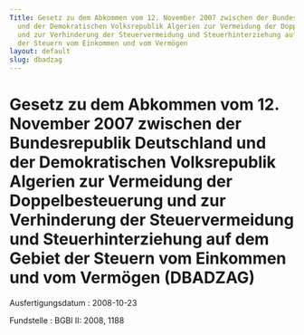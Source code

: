 ```yaml
---
Title: Gesetz zu dem Abkommen vom 12. November 2007 zwischen der Bundesrepublik Deutschland
  und der Demokratischen Volksrepublik Algerien zur Vermeidung der Doppelbesteuerung
  und zur Verhinderung der Steuervermeidung und Steuerhinterziehung auf dem Gebiet
  der Steuern vom Einkommen und vom Vermögen
layout: default
slug: dbadzag
---
```


# Gesetz zu dem Abkommen vom 12. November 2007 zwischen der Bundesrepublik Deutschland und der Demokratischen Volksrepublik Algerien zur Vermeidung der Doppelbesteuerung und zur Verhinderung der Steuervermeidung und Steuerhinterziehung auf dem Gebiet der Steuern vom Einkommen und vom Vermögen (DBADZAG)

Ausfertigungsdatum
:   2008-10-23

Fundstelle
:   BGBl II: 2008, 1188

